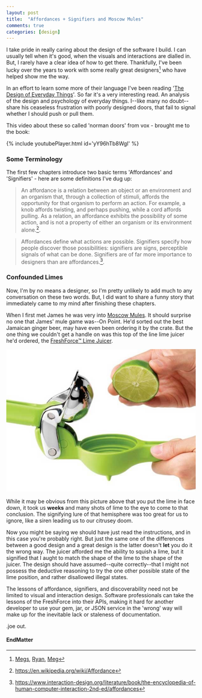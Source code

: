 ```yaml
---
layout: post
title:  "Affordances + Signifiers and Moscow Mules"
comments: true
categories: [design]
---
```


I take pride in really caring about the design of the software I build. I can usually tell when it's good, when the visuals and 
interactions are dialled in. But, I rarely have a clear idea of how to get there. Thankfully, I've been lucky over the 
years to work with some really great designers[^1] who have helped show me the way. 

In an effort to learn some more of their language I've been reading '[The Design of Everyday Things](https://books.google.ca/books?id=nVQPAAAAQBAJ&source=gbs_similarbooks)'.
So far it's a very interesting read. An analysis of the design and psychology of everyday things. I--like many no doubt-- 
share his ceaseless frustration with poorly designed doors, that fail to signal whether I should push or pull
 them. 
 
This video about these so called 'norman doors' from vox - brought me to the book:
 
{% include youtubePlayer.html id='yY96hTb8WgI' %}

### Some Terminology

The first few chapters introduce two basic terms 'Affordances' and 'Signifiers' - here are some definitions I've dug up:

> An affordance is a relation between an object or an environment and an organism that, 
through a collection of stimuli, affords the opportunity for that organism to perform an action. 
For example, a knob affords twisting, and perhaps pushing, while a cord affords pulling. 
As a relation, an affordance exhibits the possibility of some action, 
and is not a property of either an organism or its environment alone.[^2].

> Affordances define what actions are possible. Signifiers specify how people discover those possibilities: 
signifiers are signs, perceptible signals of what can be done. Signifiers are of far more importance to designers than are affordances.[^3].

### Confounded Limes

Now, I'm by no means a designer, so I'm pretty unlikely to add much to any conversation on these two words. But, I did 
want to share a funny story that immediately came to my mind after finishing these chapters. 

When I first met James he was very into [Moscow Mules](https://en.wikipedia.org/wiki/Moscow_mule). It should surprise no
 one that James' mule game was--On Point. He'd sorted out the best Jamaican ginger beer, may have even been ordering it by
   the crate. But the one thing we couldn't get a handle on was this top of the line lime juicer he'd ordered, the [FreshForce™ Lime Juicer](http://www.chefn.com/freshforcetm-citrus-juicer-lime.html).
   
![Seriously this juicer tho](/images/posts/signifiers/juicer.jpg)

While it may be obvious from this picture above that you put the lime in face down, it took us __weeks__  and many shots
of lime to the eye to come to that conclusion. The signifying lure of that hemisphere was too great for us to ignore, 
like a siren leading us to our citrusey doom.

Now you might be saying we should have just read the instructions, and in this case you're probably right. But just the same
 one of the differences between a good design and a great design is the latter doesn't __let__ you do it the wrong way.
The juicer afforded me the ability to squish a lime, but it signified that I aught to match the shape of the lime to the
 shape of the juicer. The design should have assumed--quite correctly--that I might not possess the deductive 
 reasoning to try the one other possible state of the lime position, and rather disallowed illegal states.

The lessons of affordance, signifiers, and discoverability need not be limited to visual and interaction design. Software 
professionals can take the lessons of the FreshForce into their APIs, making it hard for another developer to use your
gem, jar, or JSON service in the 'wrong' way will make up for the inevitable lack or staleness of documentation.



.joe out.
 
#### EndMatter 

[^1]: [Megs](https://www.linkedin.com/in/megdeutscher), [Ryan](http://madebytheory.com/), [Meg](http://www.meg.is/)
[^2]: https://en.wikipedia.org/wiki/Affordance
[^3]: https://www.interaction-design.org/literature/book/the-encyclopedia-of-human-computer-interaction-2nd-ed/affordances

